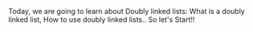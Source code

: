 Today, we are going to learn about Doubly linked lists: What is a doubly linked list,
How to use doubly linked lists.. So let's Start!!